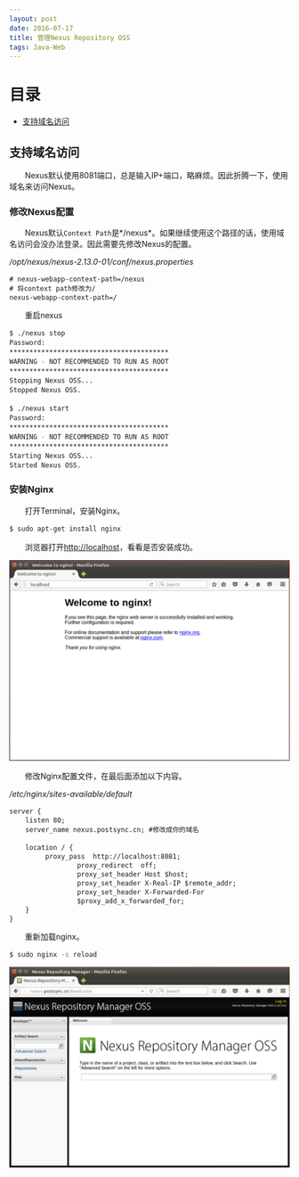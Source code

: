 ```yaml
---
layout: post
date: 2016-07-17
title: 管理Nexus Repository OSS
tags: Java-Web
---
```


# 目录
- [支持域名访问](#support-domain)

## <a id="support-domain"></a>支持域名访问
　　Nexus默认使用8081端口，总是输入IP+端口，略麻烦。因此折腾一下，使用域名来访问Nexus。

### 修改Nexus配置
　　Nexus默认`Context Path`是*/nexus*。如果继续使用这个路径的话，使用域名访问会没办法登录。因此需要先修改Nexus的配置。

*/opt/nexus/nexus-2.13.0-01/conf/nexus.properties*

```
# nexus-webapp-context-path=/nexus
# 将context path修改为/
nexus-webapp-context-path=/
```

　　重启nexus

```bash
$ ./nexus stop
Password: 
****************************************
WARNING - NOT RECOMMENDED TO RUN AS ROOT
****************************************
Stopping Nexus OSS...
Stopped Nexus OSS.

$ ./nexus start
Password: 
****************************************
WARNING - NOT RECOMMENDED TO RUN AS ROOT
****************************************
Starting Nexus OSS...
Started Nexus OSS.
```

### 安装Nginx
　　打开Terminal，安装Nginx。

```bash
$ sudo apt-get install nginx
```
　　浏览器打开[http://localhost](http://localhost)，看看是否安装成功。

![](../assets/blog/manage-nexus-repository-oss/setup-nginx.png)

　　修改Nginx配置文件，在最后面添加以下内容。

*/etc/nginx/sites-available/default*

```
server {
	listen 80;
	server_name nexus.postsync.cn; #修改成你的域名

	location / {
		 proxy_pass  http://localhost:8081;
                 proxy_redirect  off; 
                 proxy_set_header Host $host; 
                 proxy_set_header X-Real-IP $remote_addr; 
                 proxy_set_header X-Forwarded-For 
                 $proxy_add_x_forwarded_for; 
	}
}
```

　　重新加载nginx。

```bash
$ sudo nginx -s reload
```

![](../assets/blog/manage-nexus-repository-oss/setup-domain.png)
